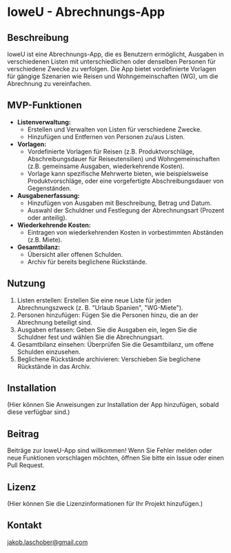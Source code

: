 # IoweU - Abrechnungs-App

## Beschreibung

IoweU ist eine Abrechnungs-App, die es Benutzern ermöglicht, Ausgaben in verschiedenen Listen mit unterschiedlichen oder denselben Personen für verschiedene Zwecke zu verfolgen. Die App bietet vordefinierte Vorlagen für gängige Szenarien wie Reisen und Wohngemeinschaften (WG), um die Abrechnung zu vereinfachen.

## MVP-Funktionen

* **Listenverwaltung:**
    * Erstellen und Verwalten von Listen für verschiedene Zwecke.
    * Hinzufügen und Entfernen von Personen zu/aus Listen.
* **Vorlagen:**
    * Vordefinierte Vorlagen für Reisen (z.B. Produktvorschläge, Abschreibungsdauer für Reiseutensilien) und Wohngemeinschaften (z.B. gemeinsame Ausgaben, wiederkehrende Kosten).
    * Vorlage kann spezifische Mehrwerte bieten, wie beispielsweise Produktvorschläge, oder eine vorgefertigte Abschreibungsdauer von Gegenständen.
* **Ausgabenerfassung:**
    * Hinzufügen von Ausgaben mit Beschreibung, Betrag und Datum.
    * Auswahl der Schuldner und Festlegung der Abrechnungsart (Prozent oder anteilig).
* **Wiederkehrende Kosten:**
    * Eintragen von wiederkehrenden Kosten in vorbestimmten Abständen (z.B. Miete).
* **Gesamtbilanz:**
    * Übersicht aller offenen Schulden.
    * Archiv für bereits beglichene Rückstände.

## Nutzung

1.  Listen erstellen: Erstellen Sie eine neue Liste für jeden Abrechnungszweck (z. B. "Urlaub Spanien", "WG-Miete").
2.  Personen hinzufügen: Fügen Sie die Personen hinzu, die an der Abrechnung beteiligt sind.
3.  Ausgaben erfassen: Geben Sie die Ausgaben ein, legen Sie die Schuldner fest und wählen Sie die Abrechnungsart.
4.  Gesamtbilanz einsehen: Überprüfen Sie die Gesamtbilanz, um offene Schulden einzusehen.
5.  Beglichene Rückstände archivieren: Verschieben Sie beglichene Rückstände in das Archiv.

## Installation

(Hier können Sie Anweisungen zur Installation der App hinzufügen, sobald diese verfügbar sind.)

## Beitrag

Beiträge zur IoweU-App sind willkommen! Wenn Sie Fehler melden oder neue Funktionen vorschlagen möchten, öffnen Sie bitte ein Issue oder einen Pull Request.

## Lizenz

(Hier können Sie die Lizenzinformationen für Ihr Projekt hinzufügen.)

## Kontakt

jakob.laschober@gmail.com